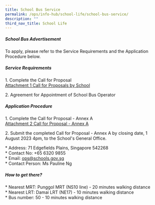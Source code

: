 ```yaml
---
title: School Bus Service
permalink: /ops/info-hub/school-life/school-bus-service/
description: ""
third_nav_title: School Life
---
```

##### **School Bus Advertisement**

To apply, please refer to the Service Requirements and the Application Procedure below.

##### **Service Requirements**<br>
1\. Complete the Call for Proposal<br>
[Attachment 1 Call for Proposals by School](/files/Attachment%201%20Call%20for%20Proposals%20by%20School%20Version%20June%202023.pdf)

2\. Agreement for Appointment of School Bus Operator

##### **Application Procedure**<br>
1\. Complete the Call for Proposal - Annex A<br>
[Attachment 2 Call for Proposal - Annex A](/files/Attachment%202%20Call%20for%20Proposal%20-%20Annex%20A.pdf)

2\. Submit the completed Call for Proposal - Annex A by closing date, 1 August 2023 4pm, to the School's General Office.<br>


\* Address: 71 Edgefields Plains, Singapore 542268<br>
\* Contact No: +65 6320 9855<br>
\* Email: [ops@schools.gov.sg](mailto:ops@schools.gov.sg)<br>
\* Contact Person: Ms Pauline Ng

##### **How to get there?**<br>
\* Nearest MRT: Punggol MRT (NS10 line) - 20 minutes walking distance<br>
\* Nearest LRT: Damai LRT (NE17) - 10 minutes walking distance<br>
\* Bus number: 50 - 10 minutes walking distance